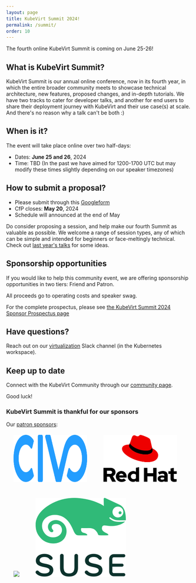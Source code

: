 ```yaml
---
layout: page
title: KubeVirt Summit 2024!
permalink: /summit/
order: 10
---
```


The fourth online KubeVirt Summit is coming on June 25-26!

## What is KubeVirt Summit?

KubeVirt Summit is our annual online conference, now in its fourth year, in which the entire broader community meets to showcase technical architecture, new features, proposed changes, and in-depth tutorials.
We have two tracks to cater for developer talks, and another for end users to share their deployment journey with KubeVirt and their use case(s) at scale. And there's no reason why a talk can't be both :) 

## When is it?

The event will take place online over two half-days:

- Dates: **June 25 and 26**, 2024
- Time: TBD 
(In the past we have aimed for 1200-1700 UTC but may modify these times slightly depending on our speaker timezones)

## How to submit a proposal?

- Please submit through this [Googleform](https://docs.google.com/forms/d/e/1FAIpQLSeELmfpD_20kZnrciXkdSdDS_MLFLN9xSaZDKptNPjg3JGLaA/viewform)
- CfP closes: **May 20**, 2024
- Schedule will announced at the end of May

Do consider proposing a session, and help make our fourth Summit as valuable as possible. We welcome a range of session types, any of which can be simple and intended for beginners or face-meltingly technical. Check out [last year's talks](https://www.youtube.com/playlist?list=PLnLpXX8KHIYwe_V5pCXfXVDs-lY5dX55Q) for some ideas.

## Sponsorship opportunities

If you would like to help this community event, we are offering sponsorship opportunities in two tiers: Friend and Patron.

All proceeds go to operating costs and speaker swag.

For the complete prospectus, please see [the KubeVirt Summit 2024 Sponsor Prospectus page](/sponsor/)

## Have questions?

Reach out on our [virtualization](https://kubernetes.slack.com/messages/virtualization) Slack channel (in the Kubernetes workspace).

## Keep up to date

Connect with the KubeVirt Community through our [community page](/community).

Good luck!

### KubeVirt Summit is thankful for our sponsors

Our [patron sponsors](/sponsor/): <br>
<img src="../assets/images/CIVO_sponsor.svg" width="200" height="128" style="margin: 10px; padding: 10px;">
<img src="../assets/images/Red_Hat_sponsor.svg" width="200" height="128" style="margin: 10px; padding: 10px;">
<img src="../assets/images/adopters/NVIDIA.png" height="175" style="margin: 10px; padding: 10px;">
<img src="../assets/images/SUSE_sponsor.svg" style="padding: 10px; margin: 10px;">
